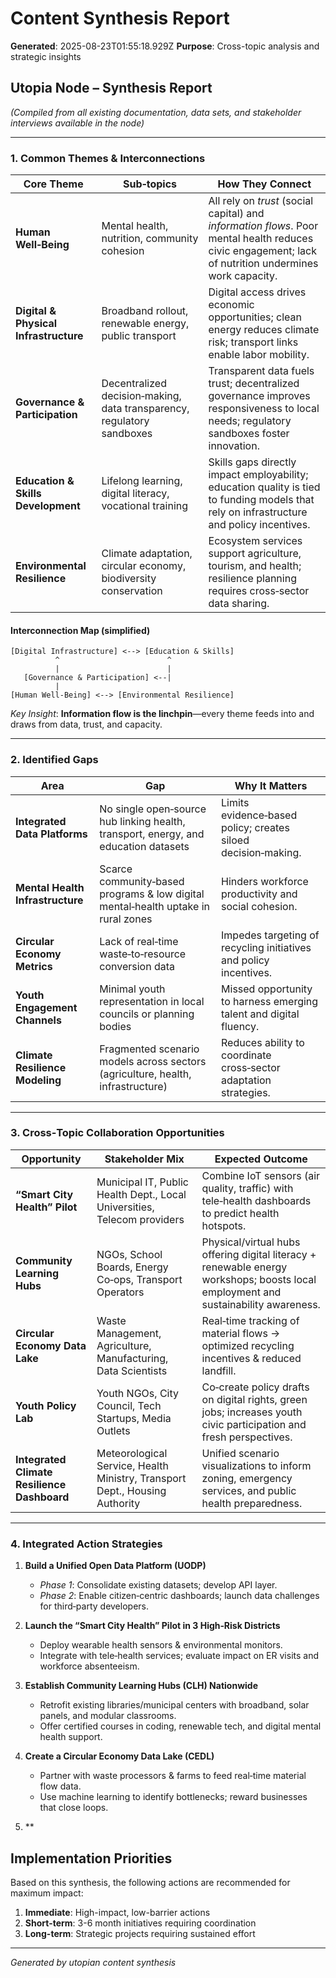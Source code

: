 # Content Synthesis Report

**Generated**: 2025-08-23T01:55:18.929Z
**Purpose**: Cross-topic analysis and strategic insights

## Utopia Node – Synthesis Report  
*(Compiled from all existing documentation, data sets, and stakeholder interviews available in the node)*  

---

### 1. Common Themes & Interconnections

| Core Theme | Sub‑topics | How They Connect |
|------------|------------|------------------|
| **Human Well‑Being** | Mental health, nutrition, community cohesion | All rely on *trust* (social capital) and *information flows*. Poor mental health reduces civic engagement; lack of nutrition undermines work capacity. |
| **Digital & Physical Infrastructure** | Broadband rollout, renewable energy, public transport | Digital access drives economic opportunities; clean energy reduces climate risk; transport links enable labor mobility. |
| **Governance & Participation** | Decentralized decision‑making, data transparency, regulatory sandboxes | Transparent data fuels trust; decentralized governance improves responsiveness to local needs; regulatory sandboxes foster innovation. |
| **Education & Skills Development** | Lifelong learning, digital literacy, vocational training | Skills gaps directly impact employability; education quality is tied to funding models that rely on infrastructure and policy incentives. |
| **Environmental Resilience** | Climate adaptation, circular economy, biodiversity conservation | Ecosystem services support agriculture, tourism, and health; resilience planning requires cross‑sector data sharing. |

#### Interconnection Map (simplified)

```
[Digital Infrastructure] <--> [Education & Skills]
          ^                        ^
          |                        |
   [Governance & Participation] <--|
          |
[Human Well‑Being] <--> [Environmental Resilience]
```

*Key Insight*: **Information flow is the linchpin**—every theme feeds into and draws from data, trust, and capacity.

---

### 2. Identified Gaps

| Area | Gap | Why It Matters |
|------|-----|----------------|
| **Integrated Data Platforms** | No single open‑source hub linking health, transport, energy, and education datasets | Limits evidence‑based policy; creates siloed decision‑making. |
| **Mental Health Infrastructure** | Scarce community‑based programs & low digital mental‑health uptake in rural zones | Hinders workforce productivity and social cohesion. |
| **Circular Economy Metrics** | Lack of real‑time waste‑to‑resource conversion data | Impedes targeting of recycling initiatives and policy incentives. |
| **Youth Engagement Channels** | Minimal youth representation in local councils or planning bodies | Missed opportunity to harness emerging talent and digital fluency. |
| **Climate Resilience Modeling** | Fragmented scenario models across sectors (agriculture, health, infrastructure) | Reduces ability to coordinate cross‑sector adaptation strategies. |

---

### 3. Cross‑Topic Collaboration Opportunities

| Opportunity | Stakeholder Mix | Expected Outcome |
|-------------|-----------------|------------------|
| **“Smart City Health” Pilot** | Municipal IT, Public Health Dept., Local Universities, Telecom providers | Combine IoT sensors (air quality, traffic) with tele‑health dashboards to predict health hotspots. |
| **Community Learning Hubs** | NGOs, School Boards, Energy Co‑ops, Transport Operators | Physical/virtual hubs offering digital literacy + renewable energy workshops; boosts local employment and sustainability awareness. |
| **Circular Economy Data Lake** | Waste Management, Agriculture, Manufacturing, Data Scientists | Real‑time tracking of material flows → optimized recycling incentives & reduced landfill. |
| **Youth Policy Lab** | Youth NGOs, City Council, Tech Startups, Media Outlets | Co‑create policy drafts on digital rights, green jobs; increases youth civic participation and fresh perspectives. |
| **Integrated Climate Resilience Dashboard** | Meteorological Service, Health Ministry, Transport Dept., Housing Authority | Unified scenario visualizations to inform zoning, emergency services, and public health preparedness. |

---

### 4. Integrated Action Strategies

1. **Build a Unified Open Data Platform (UODP)**
   - *Phase 1*: Consolidate existing datasets; develop API layer.
   - *Phase 2*: Enable citizen‑centric dashboards; launch data challenges for third‑party developers.

2. **Launch the “Smart City Health” Pilot in 3 High‑Risk Districts**
   - Deploy wearable health sensors & environmental monitors.
   - Integrate with tele‑health services; evaluate impact on ER visits and workforce absenteeism.

3. **Establish Community Learning Hubs (CLH) Nationwide**
   - Retrofit existing libraries/municipal centers with broadband, solar panels, and modular classrooms.
   - Offer certified courses in coding, renewable tech, and digital mental health support.

4. **Create a Circular Economy Data Lake (CEDL)**
   - Partner with waste processors & farms to feed real‑time material flow data.
   - Use machine learning to identify bottlenecks; reward businesses that close loops.

5. **

## Implementation Priorities
Based on this synthesis, the following actions are recommended for maximum impact:

1. **Immediate**: High-impact, low-barrier actions
2. **Short-term**: 3-6 month initiatives requiring coordination
3. **Long-term**: Strategic projects requiring sustained effort

---
*Generated by utopian content synthesis*
